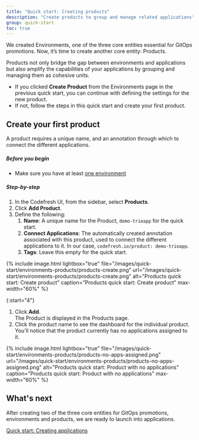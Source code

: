 ```yaml
---
title: "Quick start: Creating products"
description: "Create products to group and manage related applications"
group: quick-start
toc: true
---
```



We created Environments, one of the three core entities essential for GitOps promotions. Now, it’s time to create another core entity: Products. 

Products not only bridge the gap between environments and applications but also amplify the capabilities of your applications by grouping and managing them as cohesive units.

* If you clicked **Create Product** from the Environments page in the previous quick start, you can continue with defining the settings for the new product. 
* If not, follow the steps in this quick start and create your first product. 

## Create your first product
A product requires a unique name, and an annotation through which to connect the different applications.

##### Before you begin
* Make sure you have at least [one environment]({{site.baseurl}}/docs/gitops-quick-start/quick-start-gitops-environments/)  


##### Step-by-step

1. In the Codefresh UI, from the sidebar, select **Products**.
1. Click **Add Product**.
1. Define the following:
    1. **Name**: A unique name for the Product, `demo-trioapp` for the quick start.
    1. **Connect Applications**: The automatically created annotation associated with this product, used to connect the different applications to it. In our case, `codefresh.io/product: demo-trioapp`. 
    1. **Tags**: Leave this empty for the quick start.


{% include 
	image.html 
	lightbox="true" 
	file="/images/quick-start/environments-products/products-create.png" 
	url="/images/quick-start/environments-products/products-create.png" 
	alt="Products quick start: Create product" 
	caption="Products quick start: Create product"
  max-width="60%" 
%}

{:start="4"}
1. Click **Add**.  
   The Product is displayed in the Products page. 
1. Click the product name to see the dashboard for the individual product.  
   You'll notice that the product currently has no applications assigned to it.

{% include 
	image.html 
	lightbox="true" 
	file="/images/quick-start/environments-products/products-no-apps-assigned.png" 
	url="/images/quick-start/environments-products/products-no-apps-assigned.png" 
	alt="Products quick start: Product with no applications" 
	caption="Products quick start: Product with no applications"
  max-width="60%" 
%}



## What's next
After creating two of the three core entities for GitOps promotions, environments and products, we are ready to launch into applications.

[Quick start: Creating applications]({{site.baseurl}}/docs/gitops-quick-start/create-app-ui/)

